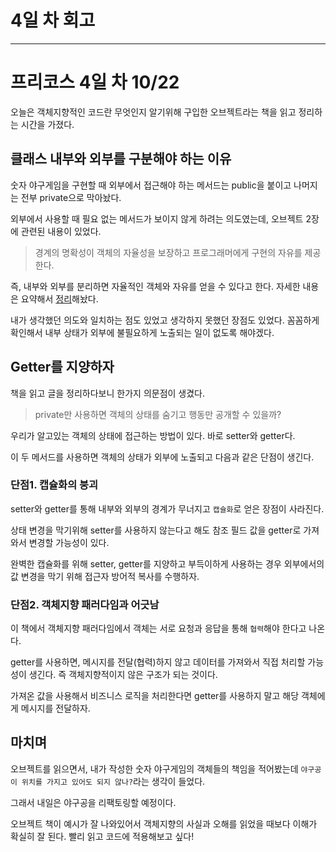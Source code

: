# 4일 차 회고

---

# 프리코스 4일 차 10/22

오늘은 객체지향적인 코드란 무엇인지 알기위해 구입한 오브젝트라는 책을 읽고 정리하는 시간을 가졌다.

## 클래스 내부와 외부를 구분해야 하는 이유

숫자 야구게임을 구현할 때 외부에서 접근해야 하는 메서드는 public을 붙이고 나머지는 전부 private으로 막아놨다.

외부에서 사용할 때 필요 없는 메서드가 보이지 않게 하려는 의도였는데, 오브젝트 2장에 관련된 내용이 있었다.

> 경계의 명확성이 객체의 자율성을 보장하고 프로그래머에게 구현의 자유를 제공한다.

즉, 내부와 외부를 분리하면 자율적인 객체와 자유를 얻을 수 있다고 한다. 자세한 내용은 요약해서 [정리]()해놨다.

내가 생각했던 의도와 일치하는 점도 있었고 생각하지 못했던 장점도 있었다. 꼼꼼하게 확인해서 내부 상태가 외부에 불필요하게 노출되는 일이 없도록 해야겠다.

## Getter를 지양하자

책을 읽고 글을 정리하다보니 한가지 의문점이 생겼다.
> private만 사용하면 객체의 상태를 숨기고 행동만 공개할 수 있을까?

우리가 알고있는 객체의 상태에 접근하는 방법이 있다. 바로 setter와 getter다.

이 두 메서드를 사용하면 객체의 상태가 외부에 노출되고 다음과 같은 단점이 생긴다.

### 단점1. 캡슐화의 붕괴

setter와 getter를 통해 내부와 외부의 경계가 무너지고 `캡슐화`로 얻은 장점이 사라진다.

상태 변경을 막기위해 setter를 사용하지 않는다고 해도 참조 필드 값을 getter로 가져와서 변경할 가능성이 있다.

완벽한 캡슐화를 위해 setter, getter를 지양하고 부득이하게 사용하는 경우 외부에서의 값 변경을 막기 위해 접근자 방어적 복사를 수행하자.

### 단점2. 객체지향 패러다임과 어긋남

이 책에서 객체지향 패러다임에서 객체는 서로 요청과 응답을 통해 `협력`해야 한다고 나온다.

getter를 사용하면, 메시지를 전달(협력)하지 않고 데이터를 가져와서 직접 처리할 가능성이 생긴다. 즉 객체지향적이지 않은 구조가 되는 것이다.

가져온 값을 사용해서 비즈니스 로직을 처리한다면 getter를 사용하지 말고 해당 객체에게 메시지를 전달하자.

## 마치며

오브젝트를 읽으면서, 내가 작성한 숫자 야구게임의 객체들의 책임을 적어봤는데 `야구공이 위치를 가지고 있어도 되지 않나?`라는 생각이 들었다.

그래서 내일은 야구공을 리팩토링할 예정이다.

오브젝트 책이 예시가 잘 나와있어서 객체지향의 사실과 오해를 읽었을 때보다 이해가 확실히 잘 된다. 빨리 읽고 코드에 적용해보고 싶다!
